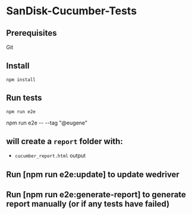 # SanDisk-Cucumber-Tests

## Prerequisites
Git

## Install
```
npm install
```

## Run tests
```
npm run e2e
```
npm run e2e -- --tag "@eugene"

## will create a `report` folder with:
* `cucumber_report.html` output

## Run [npm run e2e:update] to update wedriver

## Run [npm run e2e:generate-report] to generate report manually (or if any tests have failed)
